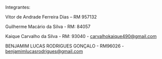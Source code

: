 Integrantes:

Vitor de Andrade Ferreira Dias – RM 957132 
 
Guilherme Macário da Silva - RM: 84057
 
Kaique Carvalho da Silva - RM: 93040 - carvalhokaique490@gmail.com
 
BENJAMIM LUCAS RODRIGUES GONÇALO - RM96026 - benjamimlucasrodrigues@gmail.com
